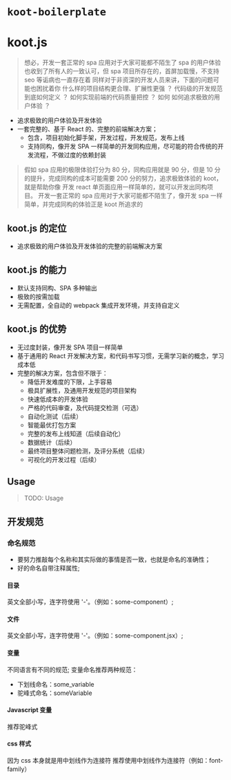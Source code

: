 # `koot-boilerplate`

# koot.js

> 想必，开发一套正常的 spa 应用对于大家可能都不陌生了
> spa 的用户体验也收到了所有人的一致认可，但 spa 项目所存在的，首屏加载慢，不支持 seo 等诟病也一直存在着
> 同样对于非资深的开发人员来讲，下面的问题可能也困扰着你
> 什么样的项目结构更合理、扩展性更强 ？
> 代码级的开发规范到底如何定义 ？
> 如何实现前端的代码质量把控 ？
> 如何
> 如何追求极致的用户体验 ？

-   追求极致的用户体验及开发体验
-   一套完整的、基于 React 的、完整的前端解决方案；
    -   包含，项目初始化脚手架，开发过程，开发规范，发布上线
    -   支持同构，像开发 SPA 一样简单的开发同构应用，尽可能的符合传统的开发流程，不做过度的依赖封装

> 假如 spa 应用的极限体验打分为 80 分，同构应用就是 90 分，但是 10 分的提升，完成同构的成本可能需要 200 分的努力，追求极致体验的 koot，就是帮助你像 开发 react 单页面应用一样简单的，就可以开发出同构项目。
> 开发一套正常的 spa 应用对于大家可能都不陌生了，像开发 spa 一样简单，并完成同构的体验正是 koot 所追求的

## koot.js 的定位

-   追求极致的用户体验及开发体验的完整的前端解决方案

## koot.js 的能力

-   默认支持同构、SPA 多种输出
-   极致的按需加载
-   无需配置，全自动的 webpack 集成开发环境，并支持自定义

## koot.js 的优势

-   无过度封装，像开发 SPA 项目一样简单
-   基于通用的 React 开发解决方案，和代码书写习惯，无需学习新的概念，学习成本低
-   完整的解决方案，包含但不限于：
    -   降低开发难度的下限，上手容易
    -   极具扩展性，及通用开发规范的项目架构
    -   快速低成本的开发体验
    -   严格的代码审查，及代码提交检测（可选）
    -   自动化测试（后续）
    -   智能最优打包方案
    -   完整的发布上线知道（后续自动化）
    -   数据统计（后续）
    -   最终项目整体问题检测，及评分系统（后续）
    -   可视化的开发过程（后续）

## Usage

> TODO: Usage

## 开发规范

### 命名规范

-   要努力推敲每个名称和其实际做的事情是否一致，也就是命名的准确性；
-   好的命名自带注释属性;

#### 目录

英文全部小写，连字符使用 '-'。（例如：some-component）;

#### 文件

英文全部小写，连字符使用 '-'。（例如：some-component.jsx）;

#### 变量

不同语言有不同的规范;
变量命名推荐两种规范：

-   下划线命名：some_variable
-   驼峰式命名：someVariable

#### Javascript 变量

推荐驼峰式

#### css 样式

因为 css 本身就是用中划线作为连接符
推荐使用中划线作为连接符（例如：font-family）
